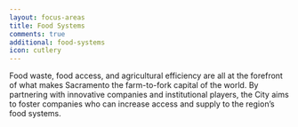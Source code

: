 ```yaml
---
layout: focus-areas
title: Food Systems
comments: true
additional: food-systems
icon: cutlery
---
```


Food waste, food access, and agricultural efficiency are all at the forefront of what makes Sacramento the farm-to-fork capital of the world. By partnering with innovative companies and institutional players, the City aims to foster companies who can increase access and supply to the region’s food systems.
